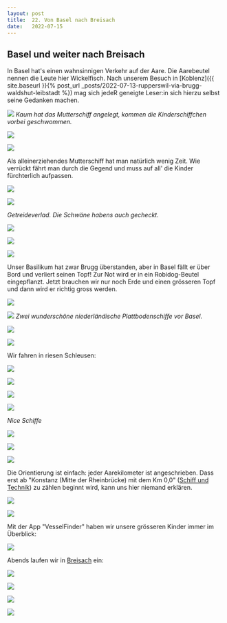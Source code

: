 ```yaml
---
layout: post
title:  22. Von Basel nach Breisach
date:   2022-07-15
---
```


##  Basel und weiter nach Breisach ##

In Basel hat's einen wahnsinnigen Verkehr auf der Aare. Die Aarebeutel nennen die Leute hier Wickelfisch. Nach unserem Besuch in [Koblenz]({{ site.baseurl }}{% post_url _posts/2022-07-13-rupperswil-via-brugg-waldshut-leibstadt %}) mag sich jedeR geneigte Leser:in sich hierzu selbst seine Gedanken machen.

![](/img/20220715_ms_res_basel_0.jpg)
*Kaum hat das Mutterschiff angelegt, kommen die Kinderschiffchen vorbei geschwommen.*

![](/img/20220715_ms_res_basel_1.jpg)

![](/img/20220715_ms_res_basel_2.jpg)

Als alleinerziehendes Mutterschiff hat man natürlich wenig Zeit. Wie verrückt fährt man durch die Gegend und muss auf all' die Kinder fürchterlich aufpassen.

![](/img/20220715_ms_res_basel_3.jpg)

![](/img/20220715_ms_res_basel_4.jpg)

*Getreideverlad. Die Schwäne habens auch gecheckt.*

![](/img/20220715_ms_res_basel_5.jpg)

![](/img/20220715_ms_res_basel_6.jpg)

![](/img/20220715_ms_res_basel_8.jpg)

Unser Basilikum hat zwar Brugg überstanden, aber in Basel fällt er über Bord und verliert seinen Topf!
Zur Not wird er in ein Robidog-Beutel eingepflanzt. Jetzt brauchen wir nur noch Erde und einen grösseren Topf und dann wird er richtig gross werden.

![](/img/20220715_ms_res_basel_9.jpg)

![](/img/20220715_ms_res_basel_10.jpg)
*Zwei wunderschöne niederländische Plattbodenschiffe vor Basel.*

![](/img/20220715_ms_res_basel_11.jpg)

![](/img/20220715_ms_res_basel_12.jpg)

Wir fahren in riesen Schleusen:

![](/img/20220715_ms_res_basel_13.jpg)

![](/img/20220715_ms_res_basel_14.jpg)

![](/img/20220715_ms_res_basel_15.jpg)

![](/img/20220715_ms_res_basel_16.jpg)

*Nice Schiffe*

![](/img/20220715_ms_res_basel_17.jpg)

![](/img/20220715_ms_res_basel_18.jpg)

![](/img/20220715_ms_res_basel_19.jpg)

Die Orientierung ist einfach: jeder Aarekilometer ist angeschrieben.
Dass erst ab "Konstanz (Mitte der Rheinbrücke) mit dem Km 0,0" ([Schiff und Technik](http://www.schiffundtechnik.com/lexikon/r/rheinkilometrierung.html)) zu zählen beginnt wird, kann uns hier niemand erklären.

![](/img/20220715_ms_res_basel_20.jpg)

![](/img/20220715_ms_res_basel_21.jpg)

Mit der App "VesselFinder" haben wir unsere grösseren Kinder immer im Überblick:

![](/img/20220715_ms_res_basel_22.jpg)

Abends laufen wir in [Breisach](https://de.m.wikipedia.org/wiki/Breisach_am_Rhein) ein:

![](/img/20220715_ms_res_basel_23.jpg)

![](/img/20220715_ms_res_basel_24.jpg)

![](/img/20220715_ms_res_basel_25.jpg)

![](/img/20220715_ms_res_basel_26.jpg)
